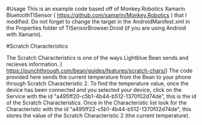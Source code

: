 #Usage
This is an example code based off of Monkey.Robotics Xamarin BluetoothTISensor ( https://github.com/xamarin/Monkey.Robotics ) that I modified. Do not forget to change
the target in the AndroidManifest.xml in the Properties folder of TISensorBrowser.Droid (if you are using Android with Xamarin).

#Scratch Characteristics

The Scratch Characteristics is one of the ways Lightblue Bean sends and recieves information. ( https://punchthrough.com/bean/guides/features/scratch-chars/)
The code provided here sends the current temperature from the Bean to your phone through Scratch Characteristic 2. 
To find the temperature value, once the device has been connected and you selected your device, click on the Service 
with the id "a495ff20-c5b1-4b44-b512-1370f02d74de", this is the id of the Scratch Characteristics. Once in the Characteristic
list look for the Characteristic with the id "a495ff22-c5b1-4b44-b512-1370f02d74de", this stores the value of the 
Scratch Characteristic 2 (the current temperature). 
